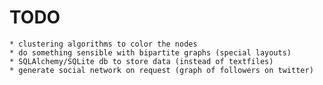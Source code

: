 # TODO

    * clustering algorithms to color the nodes
    * do something sensible with bipartite graphs (special layouts)
    * SQLAlchemy/SQLite db to store data (instead of textfiles)
    * generate social network on request (graph of followers on twitter)
